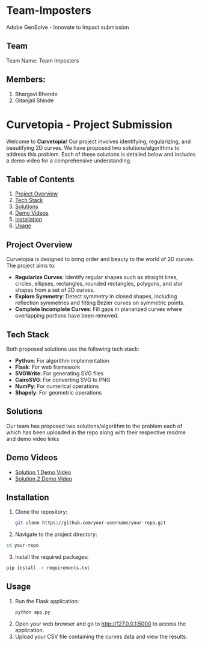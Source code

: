 # Team-Imposters
Adobe GenSolve - Innovate to Impact submission

## **Team**
Team Name: Team Imposters

## **Members:**

1. Bhargavi Bhende
2. Gitanjali Shinde

# Curvetopia - Project Submission

Welcome to **Curvetopia**! Our project involves identifying, regularizing, and beautifying 2D curves. We have proposed two solutions/algorithms to address this problem. Each of these solutions is detailed below and includes a demo video for a comprehensive understanding.

## Table of Contents

1. [Project Overview](#project-overview)
2. [Tech Stack](#tech-stack)
3. [Solutions](#solutions)
4. [Demo Videos](#demo-videos)
5. [Installation](#installation)
6. [Usage](#usage)

## Project Overview

Curvetopia is designed to bring order and beauty to the world of 2D curves. The project aims to:

- **Regularize Curves**: Identify regular shapes such as straight lines, circles, ellipses, rectangles, rounded rectangles, polygons, and star shapes from a set of 2D curves.
- **Explore Symmetry**: Detect symmetry in closed shapes, including reflection symmetries and fitting Bezier curves on symmetric points.
- **Complete Incomplete Curves**: Fill gaps in planarized curves where overlapping portions have been removed.

## Tech Stack

Both proposed solutions use the following tech stack:
- **Python**: For algorithm implementation
- **Flask**: For web framework
- **SVGWrite**: For generating SVG files
- **CairoSVG**: For converting SVG to PNG
- **NumPy**: For numerical operations
- **Shapely**: For geometric operations

## Solutions

Our team has proposed two solutions/algorithm to the problem each of which has been uploaded in the repo along with their respective readme and demo video links

## Demo Videos

- [Solution 1 Demo Video](https://drive.google.com/file/d/1si9nFNj1uRsfdspSrHlJfgV63kUYm5Jr/view?usp=drive_link)
- [Solution 2 Demo Video](https://drive.google.com/file/d/1a1yTCgKc4SZRE-7FjirksIrTo5fDqv0A/view?usp=sharing)

## Installation

1. Clone the repository:
   ```bash
   git clone https://github.com/your-username/your-repo.git

2. Navigate to the project directory:
  ```bash
  cd your-repo
  ```

3. Install the required packages:
  ```bash
  pip install -r requirements.txt
  ```

## Usage
1. Run the Flask application:
   ```bash
   python app.py
   ```
2. Open your web browser and go to http://127.0.0.1:5000 to access the application.
3. Upload your CSV file containing the curves data and view the results.

